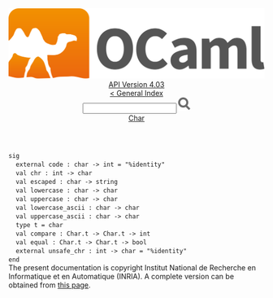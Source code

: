 <!-- ((! set title API !)) ((! set documentation !)) ((! set api !)) ((! set nobreadcrumb !)) -->
<div class="api"><header><nav class="toc brand"><a class="brand" href="https://ocaml.org/"><img src="colour-logo-gray.svg" class="svg" alt="OCaml"></a></nav><nav class="toc"><div class="toc_version"><a href="/docs" id="version-select">API Version 4.03</a></div><a href="index.html">&lt; General Index</a><div class="api_search"><input type="text" name="apisearch" id="api_search" oninput="mySearch(false);" onkeypress="this.oninput();" onclick="this.oninput();" onpaste="this.oninput();">
<img src="search_icon.svg" alt="Search" class="svg" onclick="mySearch(false)"></div>
<div id="search_results"></div><div class="toc_title"><a href="Char.html">Char</a></div><ul></ul></nav></header>
<code class="code"><span class="keyword">sig</span>
&nbsp;&nbsp;<span class="keyword">external</span>&nbsp;code&nbsp;:&nbsp;char&nbsp;<span class="keywordsign">-&gt;</span>&nbsp;int&nbsp;=&nbsp;<span class="string">"%identity"</span>
&nbsp;&nbsp;<span class="keyword">val</span>&nbsp;chr&nbsp;:&nbsp;int&nbsp;<span class="keywordsign">-&gt;</span>&nbsp;char
&nbsp;&nbsp;<span class="keyword">val</span>&nbsp;escaped&nbsp;:&nbsp;char&nbsp;<span class="keywordsign">-&gt;</span>&nbsp;string
&nbsp;&nbsp;<span class="keyword">val</span>&nbsp;lowercase&nbsp;:&nbsp;char&nbsp;<span class="keywordsign">-&gt;</span>&nbsp;char
&nbsp;&nbsp;<span class="keyword">val</span>&nbsp;uppercase&nbsp;:&nbsp;char&nbsp;<span class="keywordsign">-&gt;</span>&nbsp;char
&nbsp;&nbsp;<span class="keyword">val</span>&nbsp;lowercase_ascii&nbsp;:&nbsp;char&nbsp;<span class="keywordsign">-&gt;</span>&nbsp;char
&nbsp;&nbsp;<span class="keyword">val</span>&nbsp;uppercase_ascii&nbsp;:&nbsp;char&nbsp;<span class="keywordsign">-&gt;</span>&nbsp;char
&nbsp;&nbsp;<span class="keyword">type</span>&nbsp;t&nbsp;=&nbsp;char
&nbsp;&nbsp;<span class="keyword">val</span>&nbsp;compare&nbsp;:&nbsp;<span class="constructor">Char</span>.t&nbsp;<span class="keywordsign">-&gt;</span>&nbsp;<span class="constructor">Char</span>.t&nbsp;<span class="keywordsign">-&gt;</span>&nbsp;int
&nbsp;&nbsp;<span class="keyword">val</span>&nbsp;equal&nbsp;:&nbsp;<span class="constructor">Char</span>.t&nbsp;<span class="keywordsign">-&gt;</span>&nbsp;<span class="constructor">Char</span>.t&nbsp;<span class="keywordsign">-&gt;</span>&nbsp;bool
&nbsp;&nbsp;<span class="keyword">external</span>&nbsp;unsafe_chr&nbsp;:&nbsp;int&nbsp;<span class="keywordsign">-&gt;</span>&nbsp;char&nbsp;=&nbsp;<span class="string">"%identity"</span>
<span class="keyword">end</span></code><div class="copyright">The present documentation is copyright Institut National de Recherche en Informatique et en Automatique (INRIA). A complete version can be obtained from <a href="http://caml.inria.fr/pub/docs/manual-ocaml/">this page</a>.</div></div>